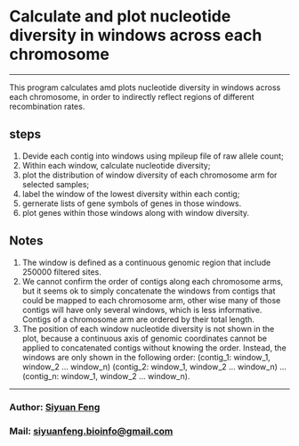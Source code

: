 # Calculate and plot nucleotide diversity in windows across each chromosome

----
This program calculates amd plots nucleotide diversity in windows across each chromosome, in order to indirectly reflect regions of different recombination rates.

## steps
1. Devide each contig into windows using mpileup file of raw allele count;
2. Within each window, calculate nucleotide diversity;
3. plot the distribution of window diversity of each chromosome arm for selected samples;
4. label the window of the lowest diversity within each contig;
5. gernerate lists of gene symbols of genes in those windows.
6. plot genes within those windows along with window diversity.

## Notes
1. The window is defined as a continuous genomic region that include 250000 filtered sites.
2. We cannot confirm the order of contigs along each chromosome arms, but it seems ok to simply concatenate the windows from contigs that could be mapped to each chromosome arm, other wise many of those contigs will have only several windows, which is less informative. Contigs of a chromosome arm are ordered by their total length.
3. The position of each window nucleotide diversity is not shown in the plot, because a continuous axis of genomic coordinates cannot be applied to concatenated contigs without knowing the order. Instead, the windows are only shown in the following order: (contig_1: window_1, window_2 ... window_n) (contig_2: window_1, window_2 ... window_n) ... (contig_n: window_1, window_2 ... window_n). 

----
###  Author: [Siyuan Feng](https://scholar.google.com/citations?user=REHFXSsAAAAJ&hl)
###  Mail: siyuanfeng.bioinfo@gmail.com